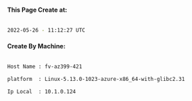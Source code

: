 
   
#### This Page Create at:

```bash

2022-05-26 - 11:12:27 UTC

```

#### Create By Machine:

```bash

Host Name : fv-az399-421

platform  : Linux-5.13.0-1023-azure-x86_64-with-glibc2.31

Ip Local  : 10.1.0.124

```

